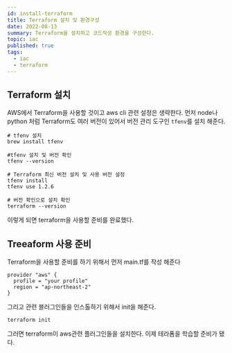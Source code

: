 ```yaml
---
id: install-terraform
title: Terraform 설치 및 환경구성
date: 2022-08-13
summary: Terraform을 설치하고 코드작성 환경을 구성한다.
topic: iac
published: true
tags:
  - iac
  - terraform
---
```

## Terraform 설치
AWS에서 Terraform을 사용할 것이고 aws cli 관련 설정은 생략한다.
먼저 node나 python 처럼 Terraform도 여러 버전이 있어서 버전 관리 도구인 `tfenv`를 설치 해준다.
```shell
# tfenv 설치
brew install tfenv

#tfenv 설치 및 버전 확인
tfenv --version

# Terraform 최신 버전 설치 및 사용 버전 설정
tfenv install
tfenv use 1.2.6

# 버전 확인으로 설치 확인
terraform --version
```
이렇게 되면 terraform을 사용할 준비를 완료했다.

## Treeaform 사용 준비
Terraform을 사용할 준비를 하기 위해서 먼저 main.tf를 작성 해준다
```
provider "aws" {
  profile = "your profile"
  region = "ap-northeast-2"
}
```

그리고 관련 블러그인들을 인스톨하기 위해서 init을 해준다.
```
terraform init
```

그러면 terraform이 aws관련 플러그인들을 설치한다. 이제 테라폼을 학습할 준비가 됐다.
 